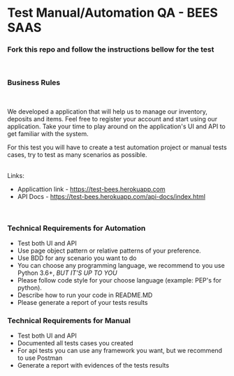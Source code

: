 # Test Manual/Automation QA - BEES SAAS

### Fork this repo and follow the instructions bellow for the test 
<BR>

### Business Rules

<br>

We developed a application that will help us to manage our inventory, deposits and items. Feel free to register your account and start using our application.
Take your time to play around on the application's UI and API to get familiar with the system.

For this test you will have to create a test automation project or manual tests cases, try to test as
many scenarios as possible.


<br>
Links:

* Applicattion link - https://test-bees.herokuapp.com
* API Docs - https://test-bees.herokuapp.com/api-docs/index.html 

<BR>

### Technical Requirements for Automation
- Test both UI and API 
- Use page object pattern or relative patterns of your preference.
- Use BDD for any scenario you want to do
- You can choose any programming language, we recommend to you use Python 3.6+,  *BUT IT'S UP TO YOU*
- Please follow code style for your choose language (example: PEP's for python).
- Describe how to run your code in README.MD
- Please generate a report of your tests results

### Technical Requirements for Manual
- Test both UI and API
- Documented all tests cases you created
- For api tests you can use any framework you want, but we recommend to use Postman
- Generate a report with evidences of the tests results
  